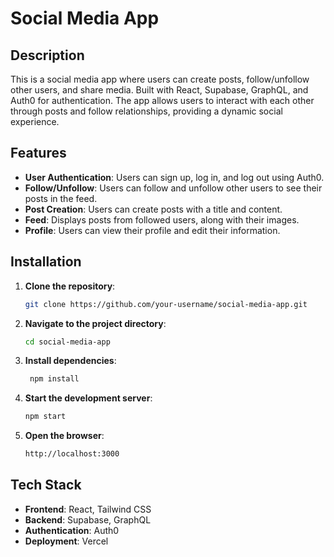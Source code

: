 # Social Media App

## Description
This is a social media app where users can create posts, follow/unfollow other users, and share media. Built with React, Supabase, GraphQL, and Auth0 for authentication. The app allows users to interact with each other through posts and follow relationships, providing a dynamic social experience.


## Features

- **User Authentication**: Users can sign up, log in, and log out using Auth0.
- **Follow/Unfollow**: Users can follow and unfollow other users to see their posts in the feed.
- **Post Creation**: Users can create posts with a title and content.
- **Feed**: Displays posts from followed users, along with their images.
- **Profile**: Users can view their profile and edit their information.

## Installation

1. **Clone the repository**:
   ```bash
   git clone https://github.com/your-username/social-media-app.git
2. **Navigate to the project directory**:
   ```bash
   cd social-media-app
3. **Install dependencies**:
   ```bash
    npm install
4. **Start the development server**:
    ```bash
    npm start
5. **Open the browser**:
    ```bash
    http://localhost:3000

## Tech Stack

- **Frontend**: React, Tailwind CSS
- **Backend**: Supabase, GraphQL
- **Authentication**: Auth0
- **Deployment**: Vercel

